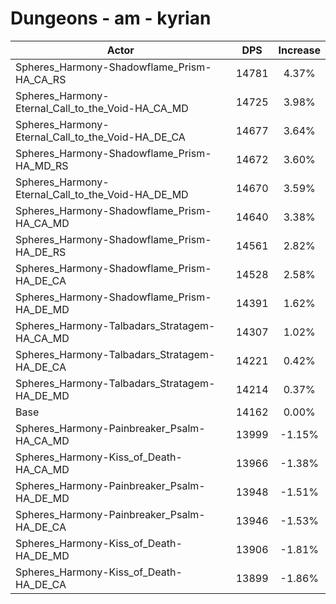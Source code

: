 # Dungeons - am - kyrian
| Actor | DPS | Increase |
|---|:---:|:---:|
|Spheres_Harmony-Shadowflame_Prism-HA_CA_RS|14781|4.37%|
|Spheres_Harmony-Eternal_Call_to_the_Void-HA_CA_MD|14725|3.98%|
|Spheres_Harmony-Eternal_Call_to_the_Void-HA_DE_CA|14677|3.64%|
|Spheres_Harmony-Shadowflame_Prism-HA_MD_RS|14672|3.60%|
|Spheres_Harmony-Eternal_Call_to_the_Void-HA_DE_MD|14670|3.59%|
|Spheres_Harmony-Shadowflame_Prism-HA_CA_MD|14640|3.38%|
|Spheres_Harmony-Shadowflame_Prism-HA_DE_RS|14561|2.82%|
|Spheres_Harmony-Shadowflame_Prism-HA_DE_CA|14528|2.58%|
|Spheres_Harmony-Shadowflame_Prism-HA_DE_MD|14391|1.62%|
|Spheres_Harmony-Talbadars_Stratagem-HA_CA_MD|14307|1.02%|
|Spheres_Harmony-Talbadars_Stratagem-HA_DE_CA|14221|0.42%|
|Spheres_Harmony-Talbadars_Stratagem-HA_DE_MD|14214|0.37%|
|Base|14162|0.00%|
|Spheres_Harmony-Painbreaker_Psalm-HA_CA_MD|13999|-1.15%|
|Spheres_Harmony-Kiss_of_Death-HA_CA_MD|13966|-1.38%|
|Spheres_Harmony-Painbreaker_Psalm-HA_DE_MD|13948|-1.51%|
|Spheres_Harmony-Painbreaker_Psalm-HA_DE_CA|13946|-1.53%|
|Spheres_Harmony-Kiss_of_Death-HA_DE_MD|13906|-1.81%|
|Spheres_Harmony-Kiss_of_Death-HA_DE_CA|13899|-1.86%|
